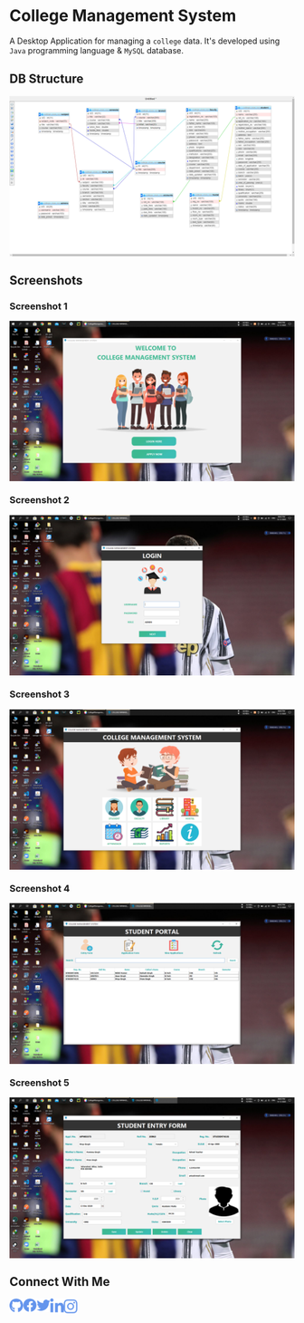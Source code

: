 # College Management System

A Desktop Application for managing a `college` data. It's developed using `Java` programming language & `MySQL` database.

## DB Structure
<img src="/screenshots/db_structure.png" align="center" alt="img" />

## Screenshots

### Screenshot 1
<img src="/screenshots/1.png" align="center" alt="img" />

### Screenshot 2
<img src="/screenshots/2.png" align="center" alt="img" />

### Screenshot 3
<img src="/screenshots/3.png" align="center" alt="img" />

### Screenshot 4
<img  src="/screenshots/4.png" align="center" alt="img" />

### Screenshot 5
<img src="/screenshots/5.png" align="center" alt="img" />


## Connect With Me

[<img align="left" alt="nixrajput | GitHub" width="24px" src="https://raw.githubusercontent.com/nixrajput/nixlab-files/master/images/icons/github-brands.svg" />][website]

[<img align="left" alt="nixrajput | Facebook" width="24px" src="https://raw.githubusercontent.com/nixrajput/nixlab-files/master/images/icons/facebook-brands.svg" />][facebook]

[<img align="left" alt="nixrajput | Twitter" width="24px" src="https://raw.githubusercontent.com/nixrajput/nixlab-files/master/images/icons/twitter-brands.svg" />][twitter]

[<img align="left" alt="nixrajput | LinkedIn" width="24px" src="https://raw.githubusercontent.com/nixrajput/nixlab-files/master/images/icons/linkedin-in-brands.svg" />][linkedin]

[<img align="left" alt="nixrajput | Instagram" width="24px" src="https://raw.githubusercontent.com/nixrajput/nixlab-files/master/images/icons/instagram-brands.svg" />][instagram]

[github]: https://github.com/nixrajput
[website]: https://nixlab.co.in
[facebook]: https://facebook.com/nixrajput07
[twitter]: https://facebook.com/nixrajput07
[instagram]: https://instagram.com/nixrajput
[linkedin]: https://linkedin.com/in/nixrajput